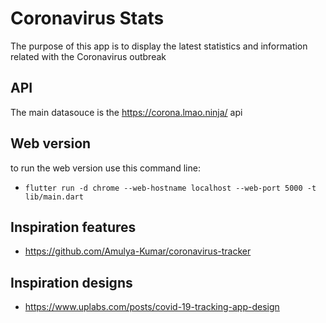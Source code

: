 # Coronavirus Stats
The purpose of this app is to display the latest statistics and information related with the Coronavirus outbreak 

## API
The main datasouce is the https://corona.lmao.ninja/ api

## Web version
to run the web version use this command line:
- `flutter run -d chrome --web-hostname localhost --web-port 5000 -t lib/main.dart`

## Inspiration features
- https://github.com/Amulya-Kumar/coronavirus-tracker

## Inspiration designs 
- https://www.uplabs.com/posts/covid-19-tracking-app-design
